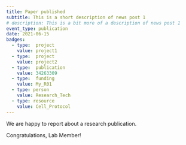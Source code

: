 ```yaml
---
title: Paper published
subtitle: This is a short description of news post 1
# description: This is a bit more of a description of news post 1
event_type: publication
date: 2021-06-15
badges: 
  - type:  project
    value: project1
  - type:  project
    value: project2 
  - type:  publication
    value: 34263309
  - type:  funding
    value: My_R01
  - type: person
    value: Research_Tech
  - type: resource
    value: Cell_Protocol
---
```


We are happy to report about a research publication.

Congratulations, Lab Member!
